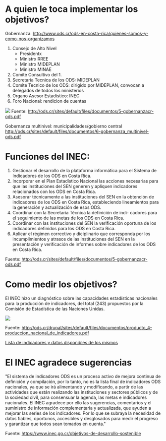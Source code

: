 # A quien le toca implementar los objetivos?

Gobernanza: http://www.ods.cr/ods-en-costa-rica/quienes-somos-y-como-nos-organizamos

1. Consejo de Alto Nivel
   * Presidentx
   * Ministrx RREE
   * Ministrx MIDEPLAN
   * Ministrx MINAE
2. Comite Consultivo del 1.
3. Secretaria Tecnica de los ODS: MIDEPLAN
4. Comite Tecnico de los ODS: dirigido por MIDEPLAN, convocan a delegados de todos los ministerios
5. Organo Asesor Estadistico: INEC
6. Foro Nacional: rendicion de cuentas

![](https://github.com/tomasga94/objetivo13/blob/master/Screen%20Shot%202020-03-23%20at%200.25.04.png)
Fuente: http://ods.cr/sites/default/files/documentos/5-gobernanzacr-ods.pdf

Gobernanza multinivel: municipalidades/gobierno central
http://ods.cr/sites/default/files/documentos/6-gobernanza_multinivel-ods.pdf

# Funciones del INEC:
1. Gestionar el desarrollo de la plataforma informática para el Sistema de Indicadores de los ODS en Costa Rica.
2. Incorporar en el Plan Estadístico Nacional las acciones necesarias para que las instituciones del SEN generen y apliquen indicadores relacionados con los ODS en Costa Rica.
3. Asesorar técnicamente a las instituciones del SEN en la obtención de indicadores de los ODS en Costa Rica, estableciendo lineamientos para la generación y actualización de esos ODS.
3. Coordinar con la Secretaría Técnica la definición de indi- cadores para el seguimiento de las metas de los ODS en Costa Rica.
4. Coordinar con las instituciones del SEN la verificación oportuna de los indicadores definidos para los ODS en Costa Rica.
5. Aplicar el régimen correctivo y diciplinario que corresponda por los incumplimientos y atrasos de las instituciones del SEN en la presentación y verificación de informes sobre indicadores de los ODS en Costa Rica.

Fuente: http://ods.cr/sites/default/files/documentos/5-gobernanzacr-ods.pdf


# Como medir los objetivos?

El INEC hizo un diagnóstico sobre las capacidades estadísticas nacionales para la producción de indicadores, del total (243) propuestos por la Comisión de Estadística de las Naciones Unidas.

![](https://github.com/tomasga94/objetivo13/blob/master/Screen%20Shot%202020-03-22%20at%2023.42.46.png)

Fuente: http://ods.cr/drupal/sites/default/files/documentos/producto_4-produccion_nacional_de_indicadores.pdf

[Lista de indicadores y datos disponibles de los mismos](https://github.com/tomasga94/objetivo13/blob/master/siodsinec2010-2018-04.xlsx)


# El INEC agradece sugerencias

"El sistema de indicadores ODS es un proceso activo de mejora continua de definición y compilación, por lo tanto, no es la lista final de indicadores ODS nacionales, ya que se irá alimentando y modificando, a partir de las actividades que están realizando las instituciones y sectores públicos y de la sociedad civil, para consensuar la agenda, las metas e indicadores nacionales. El INEC agradece por ello las sugerencias, comentarios y el suministro de información complementaria y actualizada, que ayuden a mejorar las series de los indicadores. Por lo que se subraya la necesidad de datos fiables, oportunos, accesibles y desglosados para medir el progreso y garantizar que todos sean tomados en cuenta."

Fuente: https://www.inec.go.cr/objetivos-de-desarrollo-sostenible
